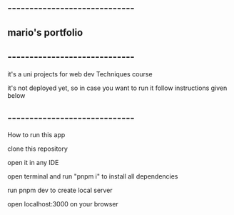 ## -----------------------------

## mario's portfolio

## -----------------------------

it's a uni projects for web dev Techniques course

it's not deployed yet, so in case you want to run it
follow instructions given below

## -----------------------------

How to run this app

clone this repository

open it in any IDE

open terminal and run "pnpm i" to install all dependencies

run pnpm dev to create local server

open localhost:3000 on your browser
